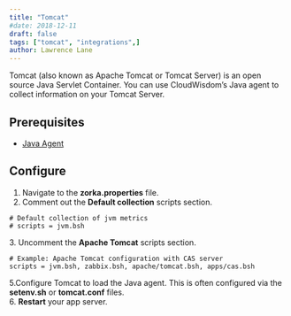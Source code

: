 ```yaml
---
title: "Tomcat"
#date: 2018-12-11
draft: false
tags: ["tomcat", "integrations",]
author: Lawrence Lane
---
```


Tomcat (also known as Apache Tomcat or Tomcat Server) is an open source Java Servlet Container. You can use CloudWisdom’s Java agent to collect information on your Tomcat Server.

## Prerequisites
- [Java Agent][1]

## Configure

1. Navigate to the **zorka.properties** file.
2. Comment out the **Default collection** scripts section.

```
# Default collection of jvm metrics
# scripts = jvm.bsh
```

3\. Uncomment the **Apache Tomcat** scripts section.

```
# Example: Apache Tomcat configuration with CAS server
scripts = jvm.bsh, zabbix.bsh, apache/tomcat.bsh, apps/cas.bsh
```

5\.Configure Tomcat to load the Java agent. This is often configured via the **setenv.sh** or **tomcat.conf** files.  
6. **Restart** your app server.


[1]: /integrations/agents/java-agent

